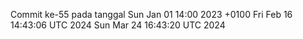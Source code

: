 Commit ke-55 pada tanggal Sun Jan 01 14:00 2023 +0100
Fri Feb 16 14:43:06 UTC 2024
Sun Mar 24 16:43:20 UTC 2024
